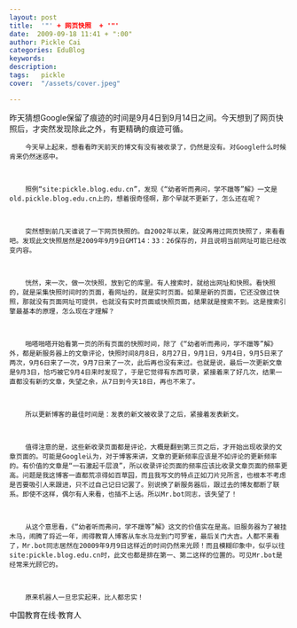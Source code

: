 ```yaml
---
layout: post  
title:  '"' + 网页快照  + '"'
date:  2009-09-18 11:41 + ":00" 
author: Pickle Cai  
categories: EduBlog  
keywords: 
description:   
tags:	pickle   
cover:  "/assets/cover.jpeg"  

---  
```

    
昨天猜想Google保留了痕迹的时间是9月4日到9月14日之间。今天想到了网页快照后，才突然发现除此之外，有更精确的痕迹可循。



 



        今天早上起来，想看看昨天前天的博文有没有被收录了，仍然是没有。对Google什么时候肯来仍然迷惑中。



        照例“site:pickle.blog.edu.cn”，发现《“幼者听而弗问，学不躐等”解》一文是old.pickle.blog.edu.cn上的，想着很奇怪啊，那个早就不更新了，怎么还在呢？



        突然想到前几天谁说了一下网页快照的。自2002年以来，就没再用过网页快照了，来看看吧。发现此文快照居然是2009年9月9日GMT14：33：26保存的，并且说明当前网址可能已经改变内容。



        恍然，来一次，做一次快照，放到它的库里。有人搜索时，就给出网址和快照。看快照的，就是采集快照时间时的页面，看网址的，就是实时页面。如果是新的页面，它还没做过快照，那就没有页面网址可提供，也就没有实时页面或快照页面，结果就是搜索不到。这是搜索引擎最基本的原理，怎么现在才理解？



        啪嗒啪嗒开始看第一页的所有页面的快照时间，除了《“幼者听而弗问，学不躐等”解》外，都是新服务器上的文章评论，快照时间8月8日，8月27日，9月1日，9月4日，9月5日来了两次，9月6日来了一次，9月7日来了一次，此后再也没有来过。也就是说，最后一次更新文章是9月3日，恰巧被它9月4日来时发现了，于是它觉得有东西可录，紧接着来了好几次，结果一直都没有新的文章，失望之余，从7日到今天18日，再也不来了。



        所以更新博客的最佳时间是：发表的新文被收录了之后，紧接着发表新文。



        值得注意的是，这些新收录页面都是评论，大概是翻到第三页之后，才开始出现收录的文章页面的。可能是Google认为，对于博客来讲，文章的更新频率应该是不如评论的更新频率的。有价值的文章是“一石激起千层浪”，所以收录评论页面的频率应该比收录文章页面的频率更高。问题是我这博客一直都荒凉得如百草园，而且我写文的特点正如刀片兄所言，也根本不考虑是否要吸引人来跟进，只不过自己记日记罢了。别说换了新服务器后，跟过去的博友都断了联系。即使不这样，偶尔有人来看，也插不上话。所以Mr.bot同志，该失望了！



        从这个意思看，《“幼者听而弗问，学不躐等”解》这文的价值实在是高。旧服务器为了被挂木马，闹腾了将近一年，闹得教育人博客从车水马龙到门可罗雀，最后关门大吉。人都不来看了，Mr.bot同志居然在20009年9月9日这样近的时间仍然来光顾！而且模糊印象中，似乎以往site:pickle.blog.edu.cn时，此文也都是排在第一、第二这样的位置的。可见Mr.bot是经常来光顾它的。



        原来机器人一旦忠实起来，比人都忠实！



		    
 中国教育在线·教育人

